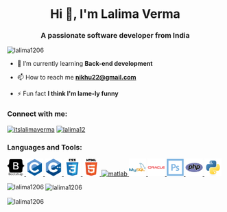 <h1 align="center">Hi 👋, I'm Lalima Verma</h1>
<h3 align="center">A passionate software developer from India</h3>

<p align="left"> <img src="https://komarev.com/ghpvc/?username=lalima1206&label=Profile%20views&color=0e75b6&style=flat" alt="lalima1206" /> </p>

- 🌱 I’m currently learning **Back-end development**

- 📫 How to reach me **nikhu22@gmail.com**

- ⚡ Fun fact **I think I'm lame-ly funny**

<h3 align="left">Connect with me:</h3>
<p align="left">
<a href="https://instagram.com/itslalimaverma" target="blank"><img align="center" src="https://raw.githubusercontent.com/rahuldkjain/github-profile-readme-generator/master/src/images/icons/Social/instagram.svg" alt="itslalimaverma" height="30" width="40" /></a>
<a href="https://www.codechef.com/users/lalima12" target="blank"><img align="center" src="https://cdn.jsdelivr.net/npm/simple-icons@3.1.0/icons/codechef.svg" alt="lalima12" height="30" width="40" /></a>
</p>

<h3 align="left">Languages and Tools:</h3>
<p align="left"> <a href="https://getbootstrap.com" target="_blank" rel="noreferrer"> <img src="https://raw.githubusercontent.com/devicons/devicon/master/icons/bootstrap/bootstrap-plain-wordmark.svg" alt="bootstrap" width="40" height="40"/> </a> <a href="https://www.cprogramming.com/" target="_blank" rel="noreferrer"> <img src="https://raw.githubusercontent.com/devicons/devicon/master/icons/c/c-original.svg" alt="c" width="40" height="40"/> </a> <a href="https://www.w3schools.com/cpp/" target="_blank" rel="noreferrer"> <img src="https://raw.githubusercontent.com/devicons/devicon/master/icons/cplusplus/cplusplus-original.svg" alt="cplusplus" width="40" height="40"/> </a> <a href="https://www.w3schools.com/css/" target="_blank" rel="noreferrer"> <img src="https://raw.githubusercontent.com/devicons/devicon/master/icons/css3/css3-original-wordmark.svg" alt="css3" width="40" height="40"/> </a> <a href="https://www.w3.org/html/" target="_blank" rel="noreferrer"> <img src="https://raw.githubusercontent.com/devicons/devicon/master/icons/html5/html5-original-wordmark.svg" alt="html5" width="40" height="40"/> </a> <a href="https://www.mathworks.com/" target="_blank" rel="noreferrer"> <img src="https://upload.wikimedia.org/wikipedia/commons/2/21/Matlab_Logo.png" alt="matlab" width="40" height="40"/> </a> <a href="https://www.mysql.com/" target="_blank" rel="noreferrer"> <img src="https://raw.githubusercontent.com/devicons/devicon/master/icons/mysql/mysql-original-wordmark.svg" alt="mysql" width="40" height="40"/> </a> <a href="https://www.oracle.com/" target="_blank" rel="noreferrer"> <img src="https://raw.githubusercontent.com/devicons/devicon/master/icons/oracle/oracle-original.svg" alt="oracle" width="40" height="40"/> </a> <a href="https://www.photoshop.com/en" target="_blank" rel="noreferrer"> <img src="https://raw.githubusercontent.com/devicons/devicon/master/icons/photoshop/photoshop-line.svg" alt="photoshop" width="40" height="40"/> </a> <a href="https://www.php.net" target="_blank" rel="noreferrer"> <img src="https://raw.githubusercontent.com/devicons/devicon/master/icons/php/php-original.svg" alt="php" width="40" height="40"/> </a> <a href="https://www.python.org" target="_blank" rel="noreferrer"> <img src="https://raw.githubusercontent.com/devicons/devicon/master/icons/python/python-original.svg" alt="python" width="40" height="40"/> </a> </p>

<p><img align="left" src="https://github-readme-stats.vercel.app/api/top-langs?username=lalima1206&show_icons=true&locale=en&layout=compact" alt="lalima1206" /></p>

<p>&nbsp;<img align="center" src="https://github-readme-stats.vercel.app/api?username=lalima1206&show_icons=true&locale=en" alt="lalima1206" /></p>

<p><img align="center" src="https://github-readme-streak-stats.herokuapp.com/?user=lalima1206&" alt="lalima1206" /></p>
